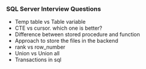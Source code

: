 ### SQL Server Interview Questions

- Temp table vs Table variable
- CTE vs cursor. which one is better?
- Difference between stored procedure and function
- Approach to store the files in the backend
- rank vs row_number
- Union vs Union all
- Transactions in sql
